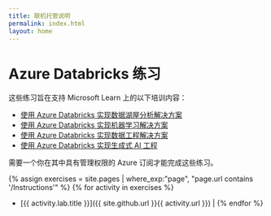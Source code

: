 ```yaml
---
title: 联机托管说明
permalink: index.html
layout: home
---
```


# Azure Databricks 练习

这些练习旨在支持 Microsoft Learn 上的以下培训内容：

- [使用 Azure Databricks 实现数据湖屋分析解决方案](https://learn.microsoft.com/training/paths/data-engineer-azure-databricks/)
- [使用 Azure Databricks 实现机器学习解决方案](https://learn.microsoft.com/training/paths/build-operate-machine-learning-solutions-azure-databricks/)
- [使用 Azure Databricks 实现数据工程解决方案](https://learn.microsoft.com/training/paths/azure-databricks-data-engineer/)
- [使用 Azure Databricks 实现生成式 AI 工程](https://learn.microsoft.com/training/paths/implement-generative-ai-engineering-azure-databricks/)

需要一个你在其中具有管理权限的 Azure 订阅才能完成这些练习。

{% assign exercises = site.pages | where_exp:"page", "page.url contains '/Instructions'" %} {% for activity in exercises  %}
- [{{ activity.lab.title }}]({{ site.github.url }}{{ activity.url }}) | {% endfor %}
